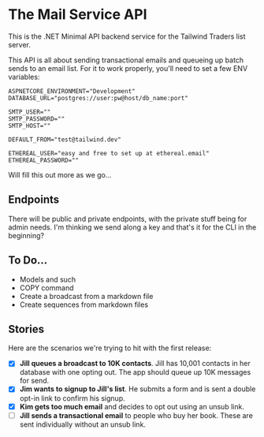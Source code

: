 # The Mail Service API

This is the .NET Minimal API backend service for the Tailwind Traders list server.

This API is all about sending transactional emails and queueing up batch sends to an email list. For it to work properly, you'll need to set a few ENV variables:

```
ASPNETCORE_ENVIRONMENT="Development"
DATABASE_URL="postgres://user:pw@host/db_name:port"

SMTP_USER=""
SMTP_PASSWORD=""
SMTP_HOST=""

DEFAULT_FROM="test@tailwind.dev"

ETHEREAL_USER="easy and free to set up at ethereal.email"
ETHEREAL_PASSWORD=""
```

Will fill this out more as we go...

## Endpoints

There will be public and private endpoints, with the private stuff being for admin needs. I'm thinking we send along a key and that's it for the CLI in the beginning?



## To Do...

 - Models and such
 - COPY command
 - Create a broadcast from a markdown file
 - Create sequences from markdown files

## Stories

Here are the scenarios we're trying to hit with the first release:

 - [x] **Jill queues a broadcast to 10K contacts**. Jill has 10,001 contacts in her database with one opting out. The app should queue up 10K messages for send.
 - [x] **Jim wants to signup to Jill's list**. He submits a form and is sent a double opt-in link to confirm his signup.
 - [x] **Kim gets too much email** and decides to opt out using an unsub link.
 - [ ] **Jill sends a transactional email** to people who buy her book. These are sent individually without an unsub link.